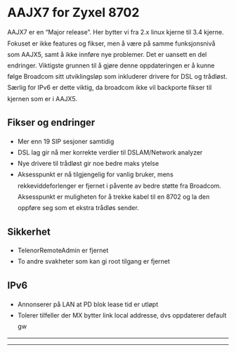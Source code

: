 <html>
<head>
  <title>100AAJX7D0.bin.md</title>
  <link href="/packed/bootstrap-dde47b934a3e0bb97eac6c40f8d8231f.css" rel="stylesheet">
  <link href="/packed/font-awesome4-1f2277e4931dd7b4d944014ff3126037.min.css" rel="stylesheet">
</head>

<body>
<div class="container" style="max-width:44em;line-height:1.8em;margin-bottom:4em;">
  <br>
  <a href="/firmwares/cpe-zyxel-p8702n">
    <i class="fa fa-arrow-circle-left fa-3x"></i>
</a>  <h1>AAJX7 for Zyxel 8702</h1>

<p>AAJX7 er en “Major release”.  Her bytter vi fra 2.x linux kjerne til 3.4 kjerne.  Fokuset er ikke features og fikser, men å være på samme funksjonsnivå som AAJX5, samt å ikke innføre nye problemer.  Det er uansett en del endringer.  Viktigste grunnen til å gjøre denne oppdateringen er å kunne følge Broadcom sitt utviklingsløp som inkluderer drivere for DSL og trådløst.  Særlig for IPv6 er dette viktig, da broadcom ikke vil backporte fikser til kjernen som er i AAJX5.</p>

<h2>Fikser og endringer</h2>

<ul>
<li>Mer enn 19 SIP sesjoner samtidig</li>
<li>DSL lag gir nå mer korrekte verdier til DSLAM/Network analyzer</li>
<li>Nye drivere til trådløst gir noe bedre maks ytelse</li>
<li>Aksesspunkt er nå tilgjengelig for vanlig bruker, mens rekkeviddeforlenger er fjernet i påvente av bedre støtte fra Broadcom. Aksesspunkt er muligheten for å trekke kabel til en 8702 og la den oppføre seg som et ekstra trådløs sender.</li>
</ul>

<h2>Sikkerhet</h2>

<ul>
<li>TelenorRemoteAdmin er fjernet</li>
<li>To andre svakheter som kan gi root tilgang er fjernet</li>
</ul>

<h2>IPv6</h2>

<ul>
<li>Annonserer på LAN at PD blok lease tid er utløpt</li>
<li>Tolerer tilfeller der MX bytter link local addresse, dvs oppdaterer default gw</li>
</ul>

<hr />

<p><a href="http://stup.telenor.net/firmwares/cpe-zyxel-p8702n/100AAJX7D0.bin"><i class="fa fa-download fa-3x"></i></a></p>

  <hr>
</div>
</body>
</html>
